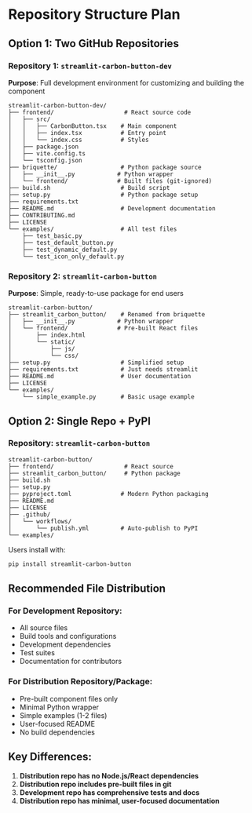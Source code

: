 # Repository Structure Plan

## Option 1: Two GitHub Repositories

### Repository 1: `streamlit-carbon-button-dev`
**Purpose**: Full development environment for customizing and building the component

```
streamlit-carbon-button-dev/
├── frontend/                    # React source code
│   ├── src/
│   │   ├── CarbonButton.tsx    # Main component
│   │   ├── index.tsx           # Entry point
│   │   └── index.css           # Styles
│   ├── package.json
│   ├── vite.config.ts
│   └── tsconfig.json
├── briquette/                  # Python package source
│   ├── __init__.py            # Python wrapper
│   └── frontend/              # Built files (git-ignored)
├── build.sh                    # Build script
├── setup.py                    # Python package setup
├── requirements.txt
├── README.md                   # Development documentation
├── CONTRIBUTING.md
├── LICENSE
└── examples/                   # All test files
    ├── test_basic.py
    ├── test_default_button.py
    ├── test_dynamic_default.py
    └── test_icon_only_default.py
```

### Repository 2: `streamlit-carbon-button`
**Purpose**: Simple, ready-to-use package for end users

```
streamlit-carbon-button/
├── streamlit_carbon_button/    # Renamed from briquette
│   ├── __init__.py            # Python wrapper
│   └── frontend/              # Pre-built React files
│       ├── index.html
│       └── static/
│           ├── js/
│           └── css/
├── setup.py                    # Simplified setup
├── requirements.txt            # Just needs streamlit
├── README.md                   # User documentation
├── LICENSE
└── examples/
    └── simple_example.py       # Basic usage example
```

## Option 2: Single Repo + PyPI

### Repository: `streamlit-carbon-button`
```
streamlit-carbon-button/
├── frontend/                    # React source
├── streamlit_carbon_button/     # Python package
├── build.sh
├── setup.py
├── pyproject.toml              # Modern Python packaging
├── README.md
├── LICENSE
├── .github/
│   └── workflows/
│       └── publish.yml         # Auto-publish to PyPI
└── examples/
```

Users install with:
```bash
pip install streamlit-carbon-button
```

## Recommended File Distribution

### For Development Repository:
- All source files
- Build tools and configurations  
- Development dependencies
- Test suites
- Documentation for contributors

### For Distribution Repository/Package:
- Pre-built component files only
- Minimal Python wrapper
- Simple examples (1-2 files)
- User-focused README
- No build dependencies

## Key Differences:
1. **Distribution repo has no Node.js/React dependencies**
2. **Distribution repo includes pre-built files in git**
3. **Development repo has comprehensive tests and docs**
4. **Distribution repo has minimal, user-focused documentation**